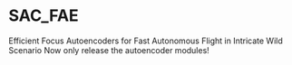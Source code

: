 # SAC_FAE
Efficient Focus Autoencoders for Fast Autonomous Flight in Intricate Wild Scenario
Now only release the autoencoder modules!
